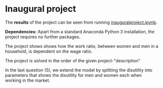 # Inaugural project

The **results** of the project can be seen from running [inauguralproject.ipynb](inauguralproject.ipynb).

**Dependencies:** Apart from a standard Anaconda Python 3 installation, the project requires no further packages.

The project shows shows how the work ratio, between women and men in a household, is dependent on the wage ratio.

The project is solved in the order of the given project-"description"

In the last question (5), we extend the model by splitting the disutility into parameters that shows the disutility for men and women each when working in the market. 
